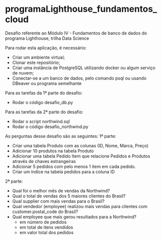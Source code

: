 # programaLighthouse_fundamentos_cloud
Desafio referente ao Módulo IV - Fundamentos de banco de dados do programa Lighthouse, trilha Data Science

Para rodar esta aplicação, é necessário:
* Criar um ambiente virtual;
* Clonar este repositório;
* Criar uma instância de PostgreSQL utilizando docker ou algum serviço de nuvem;
* Conectar-se a um banco de dados, pelo comando psql ou usando DBeaver ou programa semelhante

Para as tarefas da 1ª parte do desafio:
* Rodar o código desafio_db.py

Para as tarefas da 2ª parte do desafio:
* Rodar o script northwind.sql
* Rodar o código desafio_northwind.py

As perguntas desse desafio são as seguintes:
1ª parte:
-  Criar uma tabela Produto com as colunas (ID, Nome, Marca, Preço)
-  Adicionar 10 produtos na tabela Produto
- Adicionar uma tabela Pedido Item que relacione Pedidos e Produtos através de chaves estrangeiras
- Adicionar 5 pedidos com pelo menos 1 item em cada pedido.
- Criar um índice na tabela pedidos para a coluna ID

2ª parte:
- Qual foi o melhor mês de vendas da Northwind?
- Qual o total de vendas dos 5 maiores clientes do Brasil?
- Qual supplier com mais vendas para o Brasil?
- Qual vendedor (employee) realizou mais vendas para clientes com customer.postal_code do Brasil?
- Qual employee que mais gerou resultados para a Northwind? 
    - em número de pedidos
    - em total de itens vendidos
    - em valor total dos pedidos